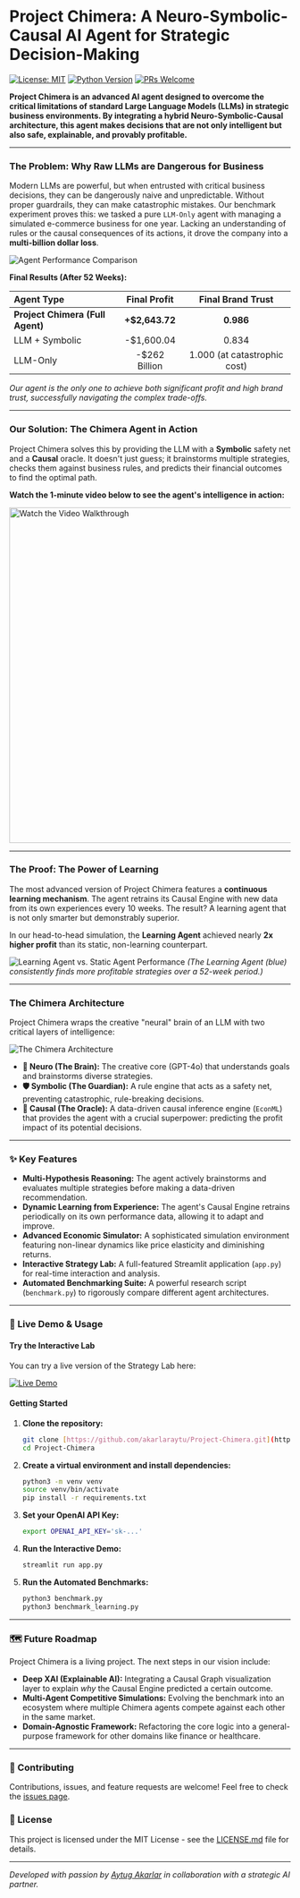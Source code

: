 # Project Chimera: A Neuro-Symbolic-Causal AI Agent for Strategic Decision-Making

[![License: MIT](https://img.shields.io/badge/License-MIT-yellow.svg)](https://opensource.org/licenses/MIT)
[![Python Version](https://img.shields.io/badge/Python-3.9+-blue.svg)](https://www.python.org/downloads/)
[![PRs Welcome](https://img.shields.io/badge/PRs-welcome-brightgreen.svg)](http://makeapullrequest.com)

**Project Chimera is an advanced AI agent designed to overcome the critical limitations of standard Large Language Models (LLMs) in strategic business environments. By integrating a hybrid Neuro-Symbolic-Causal architecture, this agent makes decisions that are not only intelligent but also safe, explainable, and provably profitable.**

---

### The Problem: Why Raw LLMs are Dangerous for Business

Modern LLMs are powerful, but when entrusted with critical business decisions, they can be dangerously naive and unpredictable. Without proper guardrails, they can make catastrophic mistakes. Our benchmark experiment proves this: we tasked a pure `LLM-Only` agent with managing a simulated e-commerce business for one year. Lacking an understanding of rules or the causal consequences of its actions, it drove the company into a **multi-billion dollar loss**.

![Agent Performance Comparison](assets/benchmark_agents.png)

**Final Results (After 52 Weeks):**

| Agent Type | Final Profit | Final Brand Trust |
| :--- | :---: | :---: |
| **Project Chimera (Full Agent)** | **+$2,643.72** | **0.986** |
| LLM + Symbolic | -$1,600.04 | 0.834 |
| LLM-Only | -$262 Billion | 1.000 (at catastrophic cost) |

*Our agent is the only one to achieve both significant profit and high brand trust, successfully navigating the complex trade-offs.*

---

### Our Solution: The Chimera Agent in Action

Project Chimera solves this by providing the LLM with a **Symbolic** safety net and a **Causal** oracle. It doesn't just guess; it brainstorms multiple strategies, checks them against business rules, and predicts their financial outcomes to find the optimal path.

**Watch the 1-minute video below to see the agent's intelligence in action:**

<a href="https://youtu.be/e8h9FvE_l80?si=4iyv8mwzRdk6bbi1" target="_blank">
 <img src="assets/video_thumbnail.png" alt="Watch the Video Walkthrough" width="600"/>
</a>

---

### The Proof: The Power of Learning

The most advanced version of Project Chimera features a **continuous learning mechanism**. The agent retrains its Causal Engine with new data from its own experiences every 10 weeks. The result? A learning agent that is not only smarter but demonstrably superior.

In our head-to-head simulation, the **Learning Agent** achieved nearly **2x higher profit** than its static, non-learning counterpart.

![Learning Agent vs. Static Agent Performance](assets/benchmark_learning.png)
*(The Learning Agent (blue) consistently finds more profitable strategies over a 52-week period.)*

---

### The Chimera Architecture

Project Chimera wraps the creative "neural" brain of an LLM with two critical layers of intelligence:

![The Chimera Architecture](assets/architecture.png)

* **🧠 Neuro (The Brain):** The creative core (GPT-4o) that understands goals and brainstorms diverse strategies.
* **🛡️ Symbolic (The Guardian):** A rule engine that acts as a safety net, preventing catastrophic, rule-breaking decisions.
* **🔮 Causal (The Oracle):** A data-driven causal inference engine (`EconML`) that provides the agent with a crucial superpower: predicting the profit impact of its potential decisions.

---

### ✨ Key Features

* **Multi-Hypothesis Reasoning:** The agent actively brainstorms and evaluates multiple strategies before making a data-driven recommendation.
* **Dynamic Learning from Experience:** The agent's Causal Engine retrains periodically on its own performance data, allowing it to adapt and improve.
* **Advanced Economic Simulator:** A sophisticated simulation environment featuring non-linear dynamics like price elasticity and diminishing returns.
* **Interactive Strategy Lab:** A full-featured Streamlit application (`app.py`) for real-time interaction and analysis.
* **Automated Benchmarking Suite:** A powerful research script (`benchmark.py`) to rigorously compare different agent architectures.

---

### 🚀 Live Demo & Usage

#### Try the Interactive Lab

You can try a live version of the Strategy Lab here:

<a href="https://project-chimera.streamlit.app/" target="_blank"><img src="https://static.streamlit.io/badges/streamlit_badge_black_white.svg" alt="Live Demo"></a>

#### Getting Started

1.  **Clone the repository:**
    ```bash
    git clone [https://github.com/akarlaraytu/Project-Chimera.git](https://github.com/akarlaraytu/Project-Chimera.git)
    cd Project-Chimera
    ```
2.  **Create a virtual environment and install dependencies:**
    ```bash
    python3 -m venv venv
    source venv/bin/activate
    pip install -r requirements.txt
    ```
3.  **Set your OpenAI API Key:**
    ```bash
    export OPENAI_API_KEY='sk-...'
    ```
4.  **Run the Interactive Demo:**
    ```bash
    streamlit run app.py
    ```
5.  **Run the Automated Benchmarks:**
    ```bash
    python3 benchmark.py
    python3 benchmark_learning.py
    ```

---

### 🗺️ Future Roadmap

Project Chimera is a living project. The next steps in our vision include:

* **Deep XAI (Explainable AI):** Integrating a Causal Graph visualization layer to explain *why* the Causal Engine predicted a certain outcome.
* **Multi-Agent Competitive Simulations:** Evolving the benchmark into an ecosystem where multiple Chimera agents compete against each other in the same market.
* **Domain-Agnostic Framework:** Refactoring the core logic into a general-purpose framework for other domains like finance or healthcare.

---

### 🤝 Contributing

Contributions, issues, and feature requests are welcome! Feel free to check the [issues page](https://github.com/akarlaraytu/Project-Chimera/issues).

### 📄 License

This project is licensed under the MIT License - see the [LICENSE.md](LICENSE.md) file for details.

---

*Developed with passion by [Aytug Akarlar](https://www.linkedin.com/in/aytuakarlar/) in collaboration with a strategic AI partner.*